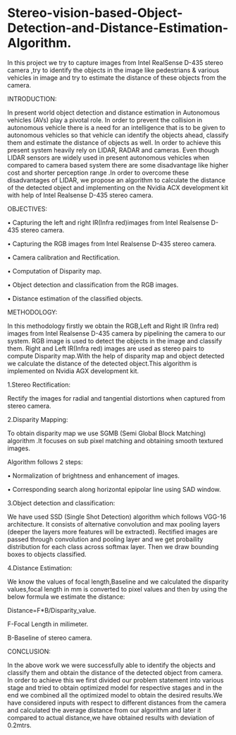 # Stereo-vision-based-Object-Detection-and-Distance-Estimation-Algorithm.
In this project we try to capture images from Intel RealSense D-435 stereo camera ,try to identify the objects in the image like pedestrians &amp; various vehicles in image and try to estimate the distance of these objects from the camera.

INTRODUCTION:

In present world object detection and distance estimation in Autonomous vehicles (AVs) play a 
pivotal role. In order to prevent the collision in autonomous vehicle there is a need for an 
intelligence that is to be given to autonomous vehicles so that vehicle can identify the objects 
ahead, classify them and estimate the distance of objects as well. In order to achieve this present 
system heavily rely on LIDAR, RADAR and cameras. Even though LIDAR sensors are widely used in 
present autonomous vehicles when compared to camera based system there are some disadvantage like 
higher cost and shorter perception range .In order to overcome these disadvantages of LIDAR, we 
propose an algorithm to calculate the distance of the detected object and implementing on the 
Nvidia ACX development kit with help of Intel Realsense D-435 stereo camera.



OBJECTIVES:

• Capturing the left and right IR(Infra red)images from Intel Realsense D-435 stereo camera.

• Capturing the RGB images from Intel Realsense D-435 stereo camera.

• Camera calibration and Rectification.

• Computation of Disparity map.

• Object detection and classification from the RGB images.

• Distance estimation of the classified objects.

METHODOLOGY:

In this methodology firstly we obtain the RGB,Left and Right IR (Infra red) images from Intel 
Realsense D-435 camera by pipelining the camera to our system. RGB image is used to detect the 
objects in the image and classify them. Right and Left IR(Infra red) images are used as stereo 
pairs to compute Disparity map.With the help of disparity map and object detected we calculate the 
distance of the detected object.This algorithm is implemented on Nvidia AGX development kit.

1.Stereo Rectification: 

Rectify the images for radial and tangential distortions when captured from stereo camera.

2.Disparity Mapping:

To obtain disparity map we use SGMB (Semi Global Block Matching) algorithm .It focuses on sub pixel 
matching and obtaining smooth textured images.

Algorithm follows 2 steps:

• Normalization of brightness and enhancement of images.

• Corresponding search along horizontal epipolar line using SAD window.

3.Object detection and classification:

We have used SSD (Single Shot Detection) algorithm which follows VGG-16 architecture.  It consists 
of alternative convolution and max pooling layers (deeper the layers more features will be 
extracted). Rectified images are passed through  convolution and pooling layer and we get 
probaility distribution for each class across softmax layer. Then we draw bounding boxes to objects 
classified.

4.Distance Estimation:

We know the values of focal length,Baseline and we calculated the disparity values,focal length in 
mm is converted to pixel values and then by using the below formula we estimate the distance:

Distance=F*B/Disparity_value.

F-Focal Length in milimeter.

B-Baseline of stereo camera.



CONCLUSION:

In the above work we were successfully able to identify the objects and classify them and obtain 
the distance of the detected object from camera. In order to achieve this we first divided our 
problem statement into various stage and tried to obtain optimized model for respective stages and 
in the end we combined all the optimized model to obtain the desired results.We have considered 
inputs with respect to different distances from the camera and calculated the average distance 
from our algorithm and later it compared to actual distance,we have obtained  results with deviation  of 0.2mtrs.
